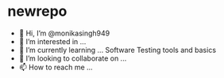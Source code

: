 # newrepo
- 👋 Hi, I’m @monikasingh949
- 👀 I’m interested in ...
- 🌱 I’m currently learning ... Software Testing tools and basics 
- 💞️ I’m looking to collaborate on ...
- 📫 How to reach me ...
